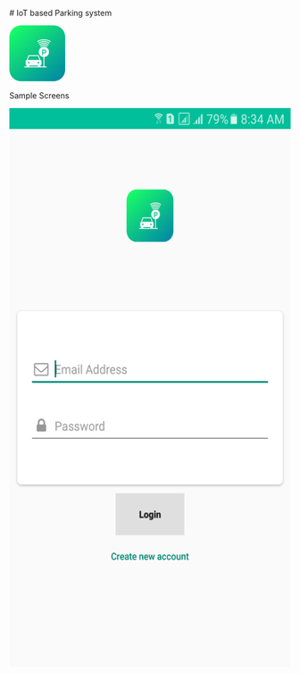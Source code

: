 <dev>
  <p># IoT based Parking system</p>
  <img height='100' width='100' src='app/src/main/res/drawable/app_parking.png' />
  </dev>

<br/>
  <p>Sample Screens</p>
  <img height='1000' width='600' src='app/src/main/res/drawable/login.png' />
  
